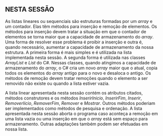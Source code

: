 
## NESTA SESSÃO

As listas lineares ou sequenciais são estruturas formadas por um _array_ e um contador. Elas têm métodos para inserção e remoção de elementos. Os métodos para inserção devem tratar a situação em que o contador de elementos se torna maior que a capacidade de armazenamento do _array_. Uma forma de resolver esse problema é proibir a inserção e outra é, quando necessário, aumentar a capacidade de armazenamento da nossa estrutura. A primeira forma é mais simples e é utilizada na lista implementada nesta sessão. A segunda forma é utilizada nas classes _ArrayList_ e _List<T>_ do C#. Nessas classes, quando atingimos a capacidade de armazenamento do _array_, o C# cria um novo _array_ maior que o atual, copia todos os elementos do _array_ antigo para o novo e desaloca o antigo. Os métodos de remoção devem tratar remoções quando o elemento a ser removido não existe ou quando a lista estiver vazia.

A lista linear apresentada nesta sessão contém os atributos citados, métodos construtores e os métodos _InserirInicio_, _InserirFim_, _Inserir_, _RemoverIicio_, _RemoverFim_, _Remover_ e _Mostrar_. Outros métodos poderiam ser implementados como métodos de pesquisa e ordenação. A lista apresentada nesta sessão aborta o programa caso aconteça a remoção em uma lista vazia ou uma inserção em que o _array_ está sem espaço para armazenamento. Outras adaptações também podem ser efetuadas em nossa lista.

